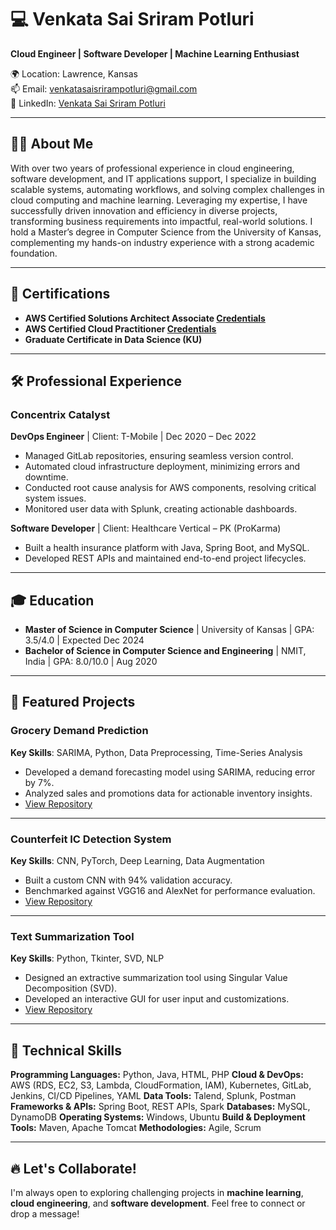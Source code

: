 # 💻 Venkata Sai Sriram Potluri

**Cloud Engineer | Software Developer | Machine Learning Enthusiast**

🌍 Location: Lawrence, Kansas  
📫 Email: [venkatasaisrirampotluri@gmail.com](mailto:venkatasaisrirampotluri@gmail.com)  
🔗 LinkedIn: [Venkata Sai Sriram Potluri](https://www.linkedin.com/in/venkata-sai-sriram-potluri-1760132b1)

---

## 👨‍💻 About Me

With over two years of professional experience in cloud engineering, software development, and IT applications support, I specialize in building scalable systems, automating workflows, and solving complex challenges in cloud computing and machine learning. Leveraging my expertise, I have successfully driven innovation and efficiency in diverse projects, transforming business requirements into impactful, real-world solutions. I hold a Master’s degree in Computer Science from the University of Kansas, complementing my hands-on industry experience with a strong academic foundation.

---

## 📜 Certifications

- **AWS Certified Solutions Architect Associate [Credentials](https://www.credly.com/badges/d79febf9-524f-46d2-92ad-0155dee6fdcf)**  
- **AWS Certified Cloud Practitioner [Credentials](https://www.credly.com/badges/ef616831-59d1-498e-af2f-c80305987984)**  
- **Graduate Certificate in Data Science (KU)**  

---

## 🛠️ Professional Experience

### **Concentrix Catalyst**  
**DevOps Engineer** | Client: T-Mobile | Dec 2020 – Dec 2022  
- Managed GitLab repositories, ensuring seamless version control.  
- Automated cloud infrastructure deployment, minimizing errors and downtime.  
- Conducted root cause analysis for AWS components, resolving critical system issues.  
- Monitored user data with Splunk, creating actionable dashboards.  

**Software Developer** | Client: Healthcare Vertical – PK (ProKarma)  
- Built a health insurance platform with Java, Spring Boot, and MySQL.  
- Developed REST APIs and maintained end-to-end project lifecycles.  

---

## 🎓 Education

- **Master of Science in Computer Science** | University of Kansas | GPA: 3.5/4.0 | Expected Dec 2024  
- **Bachelor of Science in Computer Science and Engineering** | NMIT, India | GPA: 8.0/10.0 | Aug 2020  

---

## 🌟 Featured Projects

### **Grocery Demand Prediction**  
**Key Skills**: SARIMA, Python, Data Preprocessing, Time-Series Analysis  
- Developed a demand forecasting model using SARIMA, reducing error by 7%.  
- Analyzed sales and promotions data for actionable inventory insights.  
- [View Repository](https://github.com/vssrp/Grocery-Demand-Prediction)

---

### **Counterfeit IC Detection System**  
**Key Skills**: CNN, PyTorch, Deep Learning, Data Augmentation  
- Built a custom CNN with 94% validation accuracy.  
- Benchmarked against VGG16 and AlexNet for performance evaluation.  
- [View Repository](https://github.com/vssrp/Counterfeit-IC-Detection-System)

---

### **Text Summarization Tool**  
**Key Skills**: Python, Tkinter, SVD, NLP  
- Designed an extractive summarization tool using Singular Value Decomposition (SVD).  
- Developed an interactive GUI for user input and customizations.  
- [View Repository](https://github.com/YourGitHubUsername/text-summarization-tool)

---
## 🚀 Technical Skills

**Programming Languages:** Python, Java, HTML, PHP
**Cloud & DevOps:** AWS (RDS, EC2, S3, Lambda, CloudFormation, IAM), Kubernetes, GitLab, Jenkins, CI/CD Pipelines, YAML
**Data Tools:** Talend, Splunk, Postman
**Frameworks & APIs:** Spring Boot, REST APIs, Spark
**Databases:** MySQL, DynamoDB
**Operating Systems:** Windows, Ubuntu
**Build & Deployment Tools:** Maven, Apache Tomcat
**Methodologies:** Agile, Scrum
  

---

## 🔥 Let's Collaborate!

I'm always open to exploring challenging projects in **machine learning**, **cloud engineering**, and **software development**. Feel free to connect or drop a message!  

